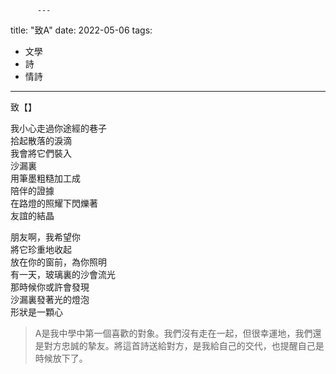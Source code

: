           ---
title: "致A"
date: 2022-05-06
tags:
- 文學
- 詩
- 情詩
---


致【】  
  
我小心走過你途經的巷子  
拾起散落的淚滴  
我會將它們裝入  
沙漏裏  
用筆墨粗糙加工成  
陪伴的證據  
在路燈的照耀下閃爍著  
友誼的結晶  
  
朋友啊，我希望你  
將它珍重地收起  
放在你的窗前，為你照明  
有一天，玻璃裏的沙會流光  
那時候你或許會發現  
沙漏裏發著光的燈泡  
形狀是一顆心


>A是我中學中第一個喜歡的對象。我們沒有走在一起，但很幸運地，我們還是對方忠誠的摯友。將這首詩送給對方，是我給自己的交代，也提醒自己是時候放下了。